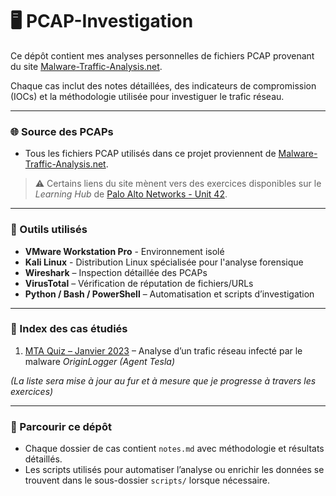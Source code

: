 # 🖥️ PCAP-Investigation
Ce dépôt contient mes analyses personnelles de fichiers PCAP provenant du site [Malware-Traffic-Analysis.net](https://www.malware-traffic-analysis.net/).    

Chaque cas inclut des notes détaillées, des indicateurs de compromission (IOCs) et la méthodologie utilisée pour investiguer le trafic réseau.

---

### 🌐 Source des PCAPs
- Tous les fichiers PCAP utilisés dans ce projet proviennent de [Malware-Traffic-Analysis.net](https://www.malware-traffic-analysis.net/).

> ⚠️ Certains liens du site mènent vers des exercices disponibles sur le *Learning Hub* de [Palo Alto Networks - Unit 42](https://unit42.paloaltonetworks.com/category/learning-hub/).

---

### 🧰 Outils utilisés
- **VMware Workstation Pro** - Environnement isolé
- **Kali Linux** - Distribution Linux spécialisée pour l'analyse forensique
- **Wireshark** – Inspection détaillée des PCAPs
- **VirusTotal** – Vérification de réputation de fichiers/URLs
- **Python / Bash / PowerShell** – Automatisation et scripts d’investigation  

---

### 📂 Index des cas étudiés
1. [MTA Quiz – Janvier 2023](MTA/MTA-quiz-jan2023/notes.md) – Analyse d’un trafic réseau infecté par le malware *OriginLogger (Agent Tesla)*


*(La liste sera mise à jour au fur et à mesure que je progresse à travers les exercices)*

---

### 📌 Parcourir ce dépôt
- Chaque dossier de cas contient `notes.md` avec méthodologie et résultats détaillés.  
- Les scripts utilisés pour automatiser l’analyse ou enrichir les données se trouvent dans le sous-dossier `scripts/` lorsque nécessaire.  
